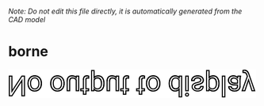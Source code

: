 ###### Note: Do not edit this file directly, it is automatically generated from the CAD model

# borne

![](/project.svg)



 

